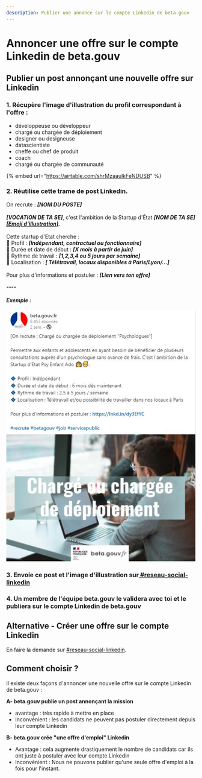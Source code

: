 ```yaml
---
description: Publier une annonce sur le compte Linkedin de beta.gouv
---
```


# Annoncer une offre sur le compte Linkedin de beta.gouv

## Publier un post annonçant une nouvelle offre sur Linkedin

### 1. Récupère l'image d'illustration du profil correspondant à l'offre :

* développeuse ou développeur
* chargé ou chargée de déploiement
* designer ou designeuse
* datascientiste
* cheffe ou chef de produit
* coach
* chargé ou chargée de communauté

{% embed url="https://airtable.com/shrMzaaulkFeNDUSB" %}

### 2. Réutilise cette trame de post Linkedin.

On recrute : _**\[NOM DU POSTE]**_\
\
_**\[VOCATION DE TA SE]**_, c'est l'ambition de la Startup d'État _**\[NOM DE TA SE]**_ [_**\[Emoji d'illustration\]**_](https://rocketemoji.co)_**.**_\
\
Cette startup d'Etat cherche :\
🔹 Profil : _**\[Indépendant, contractuel ou fonctionnaire]**_\
🔹 Durée et date de début : _**\[X mois à partir de juin]**_\
🔹 Rythme de travail : _**\[1,2,3,4 ou 5 jours par semaine]**_\
🔹 Localisation : _**\[ Télétravail, locaux disponibles à Paris/Lyon/...]**_\
\
Pour plus d'informations et postuler : _**\[Lien vers ton offre]**_

_**----**_

#### _Exemple :_

![](../../../.gitbook/assets/testcapture.jpg)

### 3. Envoie ce post et l'image d'illustration sur[ #reseau-social-linkedin](https://mattermost.incubateur.net/betagouv/channels/tmp-atteindre-20000-followers-linkedin)

### 4. Un membre de l'équipe beta.gouv le validera avec toi et le publiera sur le compte Linkedin de beta.gouv

## Alternative - Créer une offre sur le compte Linkedin

En faire la demande sur [#reseau-social-linkedin](https://mattermost.incubateur.net/betagouv/channels/tmp-atteindre-20000-followers-linkedin).

## Comment choisir ?

Il existe deux façons d'annoncer une nouvelle offre sur le compte Linkedin de beta.gouv :

**A- beta.gouv publie un post annonçant la mission**

* avantage : très rapide à mettre en place
* Inconvénient : les candidats ne peuvent pas postuler directement depuis leur compte Linkedin

**B- beta.gouv crée "une offre d'emploi" Linkedin**

* Avantage : cela augmente drastiquement le nombre de candidats car ils ont juste à postuler avec leur compte Linkedin
* Inconvénient : Nous ne pouvons publier qu'une seule offre d'emploi à la fois pour l'instant.
